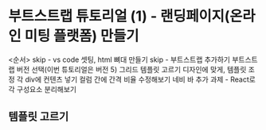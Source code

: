 
# 부트스트랩 튜토리얼 (1) - 랜딩페이지(온라인 미팅 플랫폼) 만들기

<순서>
skip - vs code 셋팅, html 뼈대 만들기
skip - 부트스트랩 추가하기
부트스트랩 버전 선택(이번 튜토리얼은 버전 5)
그리드 템플릿 고르기
디자인에 맞게, 템플릿 조정
각 div에 컨텐츠 넣기
컬럼 간에 간격 비율 수정해보기
네비 바 추가
과제 - React로 각 구성요소 분리해보기


## 템플릿 고르기